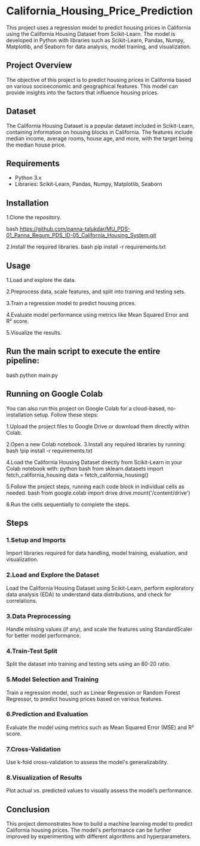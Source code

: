 # California_Housing_Price_Prediction

This project uses a regression model to predict housing prices in California using the California Housing Dataset from Scikit-Learn. The model is developed in Python with libraries such as Scikit-Learn, Pandas, Numpy, Matplotlib, and Seaborn for data analysis, model training, and visualization.

## Project Overview

The objective of this project is to predict housing prices in California based on various socioeconomic and geographical features. This model can provide insights into the factors that influence housing prices.

## Dataset

The California Housing Dataset is a popular dataset included in Scikit-Learn, containing information on housing blocks in California. The features include median income, average rooms, house age, and more, with the target being the median house price.

## Requirements

- Python 3.x
- Libraries: Scikit-Learn, Pandas, Numpy, Matplotlib, Seaborn



## Installation

1.Clone the repository.

bash
  https://github.com/panna-talukdar/MU_PDS-01_Panna_Begum_PDS_ID-05_California_Housing_System.git

2.Install the required libraries.
bash
pip install -r requirements.txt


## Usage
1.Load and explore the data.

2.Preprocess data, scale features, and split into training and testing sets.

3.Train a regression model to predict housing prices.

4.Evaluate model performance using metrics like Mean Squared Error and R² score.

5.Visualize the results.

## Run the main script to execute the entire pipeline:
bash
python main.py


## Running on Google Colab

You can also run this project on Google Colab for a cloud-based, no-installation setup. Follow these steps:

1.Upload the project files to Google Drive or download them directly within Colab.

2.Open a new Colab notebook.
3.Install any required libraries by running:
bash
!pip install -r requirements.txt


4.Load the California Housing Dataset directly from Scikit-Learn in your Colab notebook with:
python
bash
from sklearn.datasets import fetch_california_housing
data = fetch_california_housing()


5.Follow the project steps, running each code block in individual cells as needed.
bash
from google.colab import drive
drive.mount('/content/drive')


6.Run the cells sequentially to complete the steps.

## Steps
### 1.Setup and Imports
Import libraries required for data handling, model training, evaluation, and visualization.

### 2.Load and Explore the Dataset
Load the California Housing Dataset using Scikit-Learn, perform exploratory data analysis (EDA) to understand data distributions, and check for correlations.

### 3.Data Preprocessing
Handle missing values (if any), and scale the features using StandardScaler for better model performance.

### 4.Train-Test Split
Split the dataset into training and testing sets using an 80-20 ratio.

### 5.Model Selection and Training
Train a regression model, such as Linear Regression or Random Forest Regressor, to predict housing prices based on various features.

### 6.Prediction and Evaluation
Evaluate the model using metrics such as Mean Squared Error (MSE) and R² score.

### 7.Cross-Validation
Use k-fold cross-validation to assess the model's generalizability.

### 8.Visualization of Results
Plot actual vs. predicted values to visually assess the model’s performance.

## Conclusion
This project demonstrates how to build a machine learning model to predict California housing prices. The model's performance can be further improved by experimenting with different algorithms and hyperparameters.
